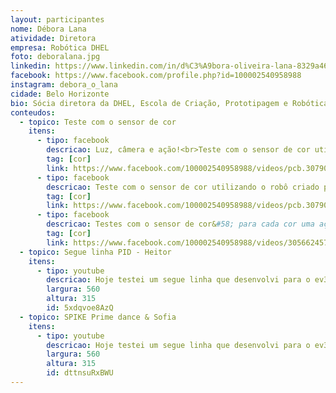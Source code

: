 ```yaml
---
layout: participantes
nome: Débora Lana
atividade: Diretora
empresa: Robótica DHEL
foto: deboralana.jpg
linkedin: https://www.linkedin.com/in/d%C3%A9bora-oliveira-lana-8329a467/
facebook: https://www.facebook.com/profile.php?id=100002540958988
instagram: debora_o_lana
cidade: Belo Horizonte
bio: Sócia diretora da DHEL, Escola de Criação, Prototipagem e Robótica.
conteudos:
  - topico: Teste com o sensor de cor
    itens: 
      - tipo: facebook
        descricao: Luz, câmera e ação!<br>Teste com o sensor de cor utilizando o robô criado pelo Heitor, competidor de FLL.<br>O sensor tem respostas bem rápidas, mesmo com motores em velocidade 100%.<br>Veja seguidor de linha e teste de eficiência de resposta do sensor × velocidade alta dos motores.
        tag: [cor]
        link: https://www.facebook.com/100002540958988/videos/pcb.3079054492189219/3079052868856048/
      - tipo: facebook
        descricao: Teste com o sensor de cor utilizando o robô criado pelo Heitor, competidor de FLL.<br>O sensor tem respostas bem rápidas, mesmo com motores em velocidade 100%.<br>Veja seguidor de linha e teste de eficiência de resposta do sensor × velocidade alta dos motores.
        tag: [cor]
        link: https://www.facebook.com/100002540958988/videos/pcb.3079054492189219/3079053648855970/?type=3&theater
      - tipo: facebook
        descricao: Testes com o sensor de cor&#58; para cada cor uma ação diferente.<br> Esses desafios são adorados pela meninada de 7 e 8 anos. Eles vibram ao ver "a cor mandando no robô!". Aprendem brincando.
        tag: [cor]
        link: https://www.facebook.com/100002540958988/videos/3056624574432211/
  - topico: Segue linha PID - Heitor
    itens: 
      - tipo: youtube
        descricao: Hoje testei um segue linha que desenvolvi para o ev3 no SPIKE Prime! Vem comigo que eu te mostro mais !!
        largura: 560
        altura: 315
        id: 5xdqvoe8AzQ
  - topico: SPIKE Prime dance & Sofia
    itens: 
      - tipo: youtube
        descricao: Hoje testei um segue linha que desenvolvi para o ev3 no SPIKE Prime! Vem comigo que eu te mostro mais !!
        largura: 560
        altura: 315
        id: dttnsuRxBWU
---
```

